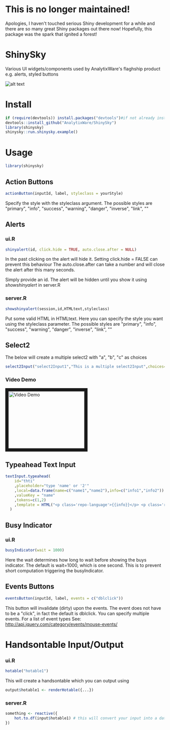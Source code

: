 This is no longer maintained!
========

Apologies, I haven't touched serious Shiny development for a while and there are so many great Shiny packages out there now! Hopefully, this package was the spark that ignited a forest!

ShinySky
========

Various UI widgets/components used by AnalytixWare's flaghship product e.g. alerts, styled buttons

![alt text](/screenshots/7.png?raw=true "Examples")


# Install
```r
if (require(devtools)) install.packages("devtools")#if not already installed
devtools::install_github("AnalytixWare/ShinySky")
library(shinysky)
shinysky::run.shinysky.example()
```

# Usage

```r
library(shinysky)
```

## Action Buttons
```r
actionButton(inputId, label, styleclass = yourStyle)
```

Specify the style with the  styleclass argument. The possible styles are "primary", "info", "success", "warning", "danger", "inverse", "link", "" 

## Alerts

### ui.R
```r
shinyalert(id, click.hide = TRUE, auto.close.after = NULL)
```

In the past clicking on the alert will hide it. Setting click.hide = FALSE can prevent this behaviour
The auto.close.after can take a number and will close the alert after this many seconds.

Simply provide an id. The alert will be hidden until you show it using _showshinyalert_ in server.R

### server.R
```r
showshinyalert(session,id,HTMLtext,styleclass)
```

Put some valid HTML in HTMLtext. Here you can specify the style you want using the styleclass parameter. The possible styles are "primary", "info", "success", "warning", "danger", "inverse", "link", "" 

## Select2
The below will create a multiple select2 with "a", "b", "c" as choices
```r
select2Input("select2Input1","This is a multiple select2Input",choices=c("a","b","c"),selected=c("b","a"))
```

### Video Demo
<a href="http://www.youtube.com/watch?feature=player_embedded&v=9T4F-j76Vf0
" target="_blank"><img src="http://img.youtube.com/vi/9T4F-j76Vf0/0.jpg" 
alt="Video Demo" width="240" height="180" border="10" /></a>

## Typeahead Text Input
```r
textInput.typeahead(
    id="thti"
    ,placeholder="type 'name' or '2'"
    ,local=data.frame(name=c("name1","name2"),info=c("info1","info2"))
    ,valueKey = "name"
    ,tokens=c(1,2)
    ,template = HTML("<p class='repo-language'>{{info}}</p> <p class='repo-name'>{{name}}</p> <p class='repo-description'>You need to learn more CSS to customize this further</p>")
  )
```

## Busy Indicator
### ui.R

```r
busyIndicator(wait = 1000)
```

Here the wait determines how long to wait before showing the buys indicator. The default is wait=1000, which is one second. This is to prevent short computation triggering the busyIndicator.

## Events Buttons

```r
eventsButton(inputId, label, events = c("dblclick"))
```

This button will invalidate (dirty) upon the events. The event does not have to be a "click", in fact the default is dblclick. You can specify multiple events. For a list of event types See: http://api.jquery.com/category/events/mouse-events/

# Handsontable Input/Output
### ui.R

```r
hotable("hotable1")
```

This will create a handsontable which you can output using 

```r
output$hotable1 <- renderHotable({...})
```

### server.R

```r
something <- reactive({
	hot.to.df(input$hotable1) # this will convert your input into a data.frame
})
```
